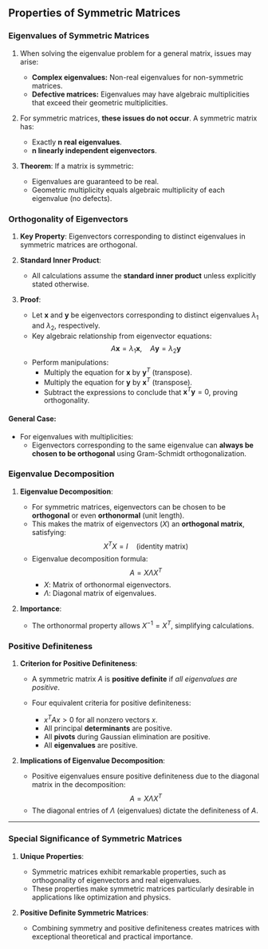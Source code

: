 ## Properties of Symmetric Matrices

### Eigenvalues of Symmetric Matrices
1. When solving the eigenvalue problem for a general matrix, issues may arise:
   - **Complex eigenvalues:** Non-real eigenvalues for non-symmetric matrices.
   - **Defective matrices:** Eigenvalues may have algebraic multiplicities that exceed their geometric multiplicities.

2. For symmetric matrices, **these issues do not occur**. A symmetric matrix has:
   - Exactly **n real eigenvalues**.
   - **n linearly independent eigenvectors**.

3. **Theorem**: If a matrix is symmetric:
   - Eigenvalues are guaranteed to be real.
   - Geometric multiplicity equals algebraic multiplicity of each eigenvalue (no defects).

### Orthogonality of Eigenvectors
1. **Key Property**: Eigenvectors corresponding to distinct eigenvalues in symmetric matrices are orthogonal.

2. **Standard Inner Product**:
   - All calculations assume the **standard inner product** unless explicitly stated otherwise.

3. **Proof**:
   - Let $\mathbf{x}$ and $\mathbf{y}$ be eigenvectors corresponding to distinct eigenvalues $\lambda_1$ and $\lambda_2$, respectively.
   - Key algebraic relationship from eigenvector equations:
     $$
     A\mathbf{x} = \lambda_1 \mathbf{x}, \quad A\mathbf{y} = \lambda_2 \mathbf{y}
     $$
   - Perform manipulations:
     - Multiply the equation for $\mathbf{x}$ by $\mathbf{y}^T$ (transpose).
     - Multiply the equation for $\mathbf{y}$ by $\mathbf{x}^T$ (transpose).
     - Subtract the expressions to conclude that $\mathbf{x}^T\mathbf{y} = 0$, proving orthogonality.

#### General Case:
- For eigenvalues with multiplicities:
  - Eigenvectors corresponding to the same eigenvalue can **always be chosen to be orthogonal** using Gram-Schmidt orthogonalization.

### Eigenvalue Decomposition
1. **Eigenvalue Decomposition**:
   - For symmetric matrices, eigenvectors can be chosen to be **orthogonal** or even **orthonormal** (unit length).
   - This makes the matrix of eigenvectors ($X$) an **orthogonal matrix**, satisfying:
     $$
     X^T X = I \quad \text{(identity matrix)}
     $$
   - Eigenvalue decomposition formula:
     $$
     A = X \Lambda X^T
     $$
     - $X$: Matrix of orthonormal eigenvectors.
     - $\Lambda$: Diagonal matrix of eigenvalues.

2. **Importance**:
   - The orthonormal property allows $X^{-1} = X^T$, simplifying calculations.

### Positive Definiteness 
1. **Criterion for Positive Definiteness**:
   - A symmetric matrix $A$ is **positive definite** if *all eigenvalues are positive*.

   - Four equivalent criteria for positive definiteness:
     - $x^T A x > 0$ for all nonzero vectors $x$.
     - All principal **determinants** are positive.
     - All **pivots** during Gaussian elimination are positive.
     - All **eigenvalues** are positive.

2. **Implications of Eigenvalue Decomposition**:
   - Positive eigenvalues ensure positive definiteness due to the diagonal matrix in the decomposition:
     $$
     A = X \Lambda X^T
     $$
   - The diagonal entries of $\Lambda$ (eigenvalues) dictate the definiteness of $A$.

---

### Special Significance of Symmetric Matrices
1. **Unique Properties**:
   - Symmetric matrices exhibit remarkable properties, such as orthogonality of eigenvectors and real eigenvalues.
   - These properties make symmetric matrices particularly desirable in applications like optimization and physics.

2. **Positive Definite Symmetric Matrices**:
   - Combining symmetry and positive definiteness creates matrices with exceptional theoretical and practical importance.
